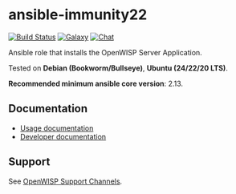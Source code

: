 # ansible-immunity22

[![Build Status](https://github.com/openwisp/ansible-immunity22/workflows/Ansible%20OpenWISP2%20CI%20Build/badge.svg?branch=master)](https://github.com/openwisp/ansible-immunity22/actions?query=workflow%3A%22Ansible+OpenWISP2+CI+Build%22)
[![Galaxy](http://img.shields.io/badge/galaxy-openwisp.immunity22-blue.svg?style=flat-square)](https://galaxy.ansible.com/ui/standalone/roles/openwisp/immunity22/)
[![Chat](https://img.shields.io/gitter/room/nwjs/nw.js.svg)](https://gitter.im/openwisp/general)

Ansible role that installs the OpenWISP Server Application.

Tested on **Debian (Bookworm/Bullseye)**, **Ubuntu (24/22/20 LTS)**.

**Recommended minimum ansible core version**: 2.13.

## Documentation

- [Usage documentation](https://openwisp.io/docs/dev/ansible/)
- [Developer documentation](https://openwisp.io/docs/dev/ansible/developer/installation.html)

## Support

See [OpenWISP Support Channels](http://openwisp.org/support.html).
